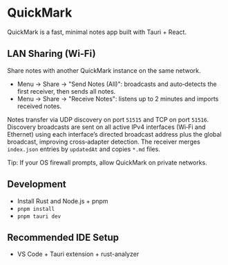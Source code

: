 # QuickMark

QuickMark is a fast, minimal notes app built with Tauri + React.

## LAN Sharing (Wi‑Fi)

Share notes with another QuickMark instance on the same network.

- Menu → Share → "Send Notes (All)": broadcasts and auto‑detects the first receiver, then sends all notes.
- Menu → Share → "Receive Notes": listens up to 2 minutes and imports received notes.

Notes transfer via UDP discovery on port `51515` and TCP on port `51516`. Discovery broadcasts are sent on all active IPv4 interfaces (Wi‑Fi and Ethernet) using each interface’s directed broadcast address plus the global broadcast, improving cross‑adapter detection. The receiver merges `index.json` entries by `updatedAt` and copies `*.md` files.

Tip: If your OS firewall prompts, allow QuickMark on private networks.

## Development

- Install Rust and Node.js + pnpm
- `pnpm install`
- `pnpm tauri dev`

## Recommended IDE Setup

- VS Code + Tauri extension + rust-analyzer
